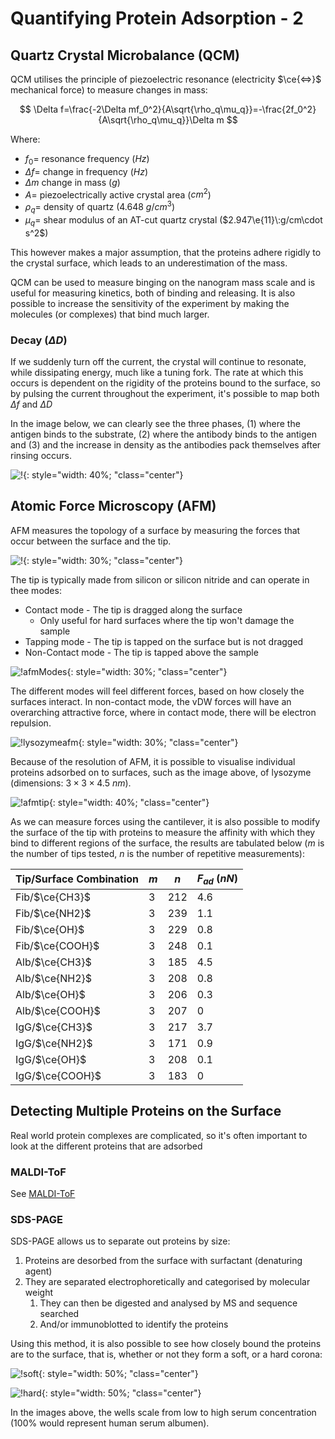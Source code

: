 # Quantifying Protein Adsorption - 2

## Quartz Crystal Microbalance (QCM)

QCM utilises the principle of piezoelectric resonance (electricity $\ce{<=>}$ mechanical force) to measure changes in mass:

$$
\Delta f=\frac{-2\Delta mf_0^2}{A\sqrt{\rho_q\mu_q}}=-\frac{2f_0^2}{A\sqrt{\rho_q\mu_q}}\Delta m
$$


Where:

* $f_0=$ resonance frequency ($Hz$)
* $\Delta f=$ change in frequency ($Hz$)
* $\Delta m$ change in mass ($g$)
* $A=$ piezoelectrically active crystal area ($cm^2$)
* $\rho_q=$ density of quartz ($4.648\:g/cm^3$)
* $\mu_q=$ shear modulus of an AT-cut quartz crystal ($2.947\e{11}\:g/cm\cdot s^2$)

This however makes a major assumption, that the proteins adhere rigidly to the crystal surface, which leads to an underestimation of the mass.

QCM can be used to measure binging on the nanogram mass scale and is useful for measuring kinetics, both of binding and releasing. It is also possible to increase the sensitivity of the experiment by making the molecules (or complexes) that bind much larger.

### Decay ($\Delta D$)

If we suddenly turn off the current, the crystal will continue to resonate, while dissipating energy, much like a tuning fork. The rate at which this occurs is dependent on the rigidity of the proteins bound to the surface, so by pulsing the current throughout the experiment, it's possible to map both $\Delta f$ and $\Delta D$

In the image below, we can clearly see the three phases, (1) where the antigen binds to the substrate, (2) where the antibody binds to the antigen and (3) and the increase in density as the antibodies pack themselves after rinsing occurs.



![!](https://d3i71xaburhd42.cloudfront.net/7d7c74b58fb0fdb331246aff44bec0e9588be465/2-Figure2-1.png){: style="width: 40%; "class="center"}

## Atomic Force Microscopy (AFM)

AFM measures the topology of a surface by measuring the forces that occur between the surface and the tip.

![!](https://www.mcponline.org/content/9/8/1678/F1.large.jpg){: style="width: 30%; "class="center"}

 The tip is typically made from silicon or silicon nitride and can operate in thee modes:

* Contact mode - The tip is dragged along the surface
  * Only useful for hard surfaces where the tip won't damage the sample
* Tapping mode - The tip is tapped on the surface but is not dragged
* Non-Contact mode - The tip is tapped above the sample

![!afmModes](afmModes.png){: style="width: 30%; "class="center"}

The different modes will feel different forces, based on how closely the surfaces interact. In non-contact mode, the vDW forces will have an overarching attractive force, where in contact mode, there will be electron repulsion. 

![!lysozymeafm](lysozymeafm.png){: style="width: 30%; "class="center"}

Because of the resolution of AFM, it is possible to visualise individual proteins adsorbed on to surfaces, such as the image above, of lysozyme (dimensions: $3\times3\times4.5\:nm$).

![!afmtip](afmtip.png){: style="width: 40%; "class="center"}

As we can measure forces using the cantilever, it is also possible to modify the surface of the tip with proteins to measure the affinity with which they bind to different regions of the surface, the results are tabulated below ($m$ is the number of tips tested, $n$ is the number of repetitive measurements):

| Tip/Surface Combination | $m$  | $n$  | $F_{ad}\:(nN)$ |
| ----------------------- | ---- | ---- | -------------- |
| Fib/$\ce{CH3}$          | 3    | 212  | 4.6            |
| Fib/$\ce{NH2}$          | 3    | 239  | 1.1            |
| Fib/$\ce{OH}$           | 3    | 229  | 0.8            |
| Fib/$\ce{COOH}$         | 3    | 248  | 0.1            |
| Alb/$\ce{CH3}$          | 3    | 185  | 4.5            |
| Alb/$\ce{NH2}$          | 3    | 208  | 0.8            |
| Alb/$\ce{OH}$           | 3    | 206  | 0.3            |
| Alb/$\ce{COOH}$         | 3    | 207  | 0              |
| IgG/$\ce{CH3}$          | 3    | 217  | 3.7            |
| IgG/$\ce{NH2}$          | 3    | 171  | 0.9            |
| IgG/$\ce{OH}$           | 3    | 208  | 0.1            |
| IgG/$\ce{COOH}$         | 3    | 183  | 0              |

## Detecting Multiple Proteins on the Surface

Real world protein complexes are complicated, so it's often important to look at the different proteins that are adsorbed

### MALDI-ToF

See [MALDI-ToF](../06c/#maldi-tof)

### SDS-PAGE

SDS-PAGE allows us to separate out proteins by size:

1. Proteins are desorbed from the surface with surfactant (denaturing agent)
2. They are separated electrophoretically and categorised by molecular weight
   1. They can then be digested and analysed by MS and sequence searched
   2. And/or immunoblotted to identify the proteins

Using this method, it is also possible to see how closely bound the proteins are to the surface, that is, whether or not they form a soft, or a hard corona:

![!soft](soft.png){: style="width: 50%; "class="center"}

![!hard](hard.png){: style="width: 50%; "class="center"}

In the images above, the wells scale from low to high serum concentration (100\% would represent human serum albumen).